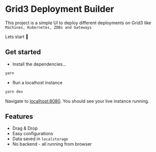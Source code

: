 # Grid3 Deployment Builder

This project is a simple UI to deploy different deployments on Grid3 like `Machines, Kubernetes, ZDBs and Gateways`

Lets start :rocket:


## Get started

- Install the dependencies...

```bash
yarn
```

- Run a localhost instance
```bash
yarn dev
```

Navigate to [localhost:8080](http://localhost:8080). You should see your live instance running.

## Features

- Drag & Drop
- Easy configurations
- Data saved in `localstorage`
- No backend - all running from browser